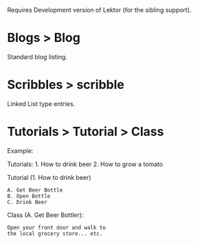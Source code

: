 Requires Development version of Lektor (for the sibling support).

Blogs > Blog
============
Standard blog listing.

Scribbles > scribble
====================
Linked List type entries.

Tutorials > Tutorial > Class
======================
Example:

Tutorials:
    1. How to drink beer
    2. How to grow a tomato

Tutorial (1. How to drink beer)

    A. Get Beer Bottle
    B. Open Bottle
    C. Drink Beer

Class (A. Get Beer Bottler):

    Open your front door and walk to
    the local grocery store... etc.